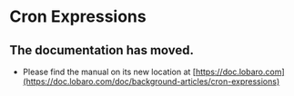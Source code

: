 # Cron Expressions

## The documentation has moved.

* Please find the manual on its new location at [https://doc.lobaro.com](https://doc.lobaro.com/doc/background-articles/cron-expressions)
